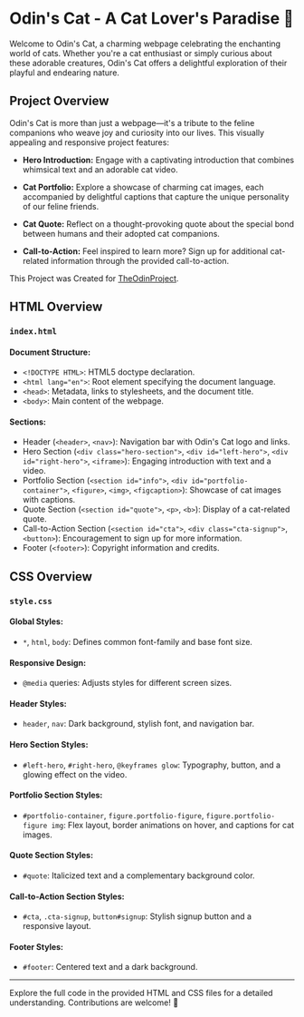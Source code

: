 # Odin's Cat - A Cat Lover's Paradise 🐾

Welcome to Odin's Cat, a charming webpage celebrating the enchanting world of cats. Whether you're a cat enthusiast or simply curious about these adorable creatures, Odin's Cat offers a delightful exploration of their playful and endearing nature.

## Project Overview

Odin's Cat is more than just a webpage—it's a tribute to the feline companions who weave joy and curiosity into our lives. This visually appealing and responsive project features:

- **Hero Introduction:** Engage with a captivating introduction that combines whimsical text and an adorable cat video.
  
- **Cat Portfolio:** Explore a showcase of charming cat images, each accompanied by delightful captions that capture the unique personality of our feline friends.

- **Cat Quote:** Reflect on a thought-provoking quote about the special bond between humans and their adopted cat companions.

- **Call-to-Action:** Feel inspired to learn more? Sign up for additional cat-related information through the provided call-to-action.

This Project was Created for <a href="https://theodinproject.com" target="_blank">TheOdinProject</a>.

## HTML Overview

### `index.html`

#### Document Structure:
- `<!DOCTYPE HTML>`: HTML5 doctype declaration.
- `<html lang="en">`: Root element specifying the document language.
- `<head>`: Metadata, links to stylesheets, and the document title.
- `<body>`: Main content of the webpage.

#### Sections:
- Header (`<header>`, `<nav>`): Navigation bar with Odin's Cat logo and links.
- Hero Section (`<div class="hero-section">`, `<div id="left-hero">`, `<div id="right-hero">`, `<iframe>`): Engaging introduction with text and a video.
- Portfolio Section (`<section id="info">`, `<div id="portfolio-container">`, `<figure>`, `<img>`, `<figcaption>`): Showcase of cat images with captions.
- Quote Section (`<section id="quote">`, `<p>`, `<b>`): Display of a cat-related quote.
- Call-to-Action Section (`<section id="cta">`, `<div class="cta-signup">`, `<button>`): Encouragement to sign up for more information.
- Footer (`<footer>`): Copyright information and credits.

## CSS Overview

### `style.css`

#### Global Styles:
- `*`, `html`, `body`: Defines common font-family and base font size.

#### Responsive Design:
- `@media` queries: Adjusts styles for different screen sizes.

#### Header Styles:
- `header`, `nav`: Dark background, stylish font, and navigation bar.

#### Hero Section Styles:
- `#left-hero`, `#right-hero`, `@keyframes glow`: Typography, button, and a glowing effect on the video.

#### Portfolio Section Styles:
- `#portfolio-container`, `figure.portfolio-figure`, `figure.portfolio-figure img`: Flex layout, border animations on hover, and captions for cat images.

#### Quote Section Styles:
- `#quote`: Italicized text and a complementary background color.

#### Call-to-Action Section Styles:
- `#cta`, `.cta-signup`, `button#signup`: Stylish signup button and a responsive layout.

#### Footer Styles:
- `#footer`: Centered text and a dark background.

---

Explore the full code in the provided HTML and CSS files for a detailed understanding. Contributions are welcome! 🐾
